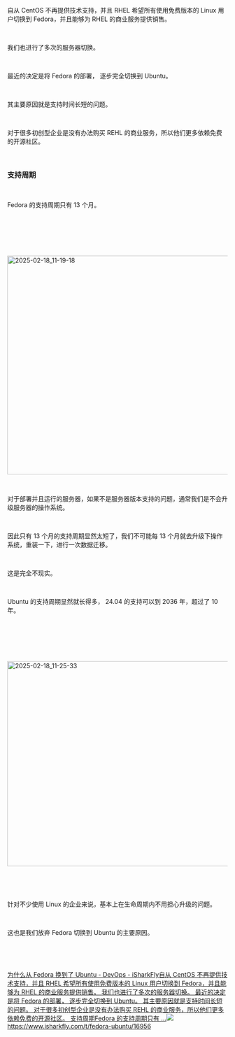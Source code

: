 <p>自从 CentOS 不再提供技术支持，并且 RHEL 希望所有使用免费版本的 Linux 用户切换到 Fedora，并且能够为 RHEL 的商业服务提供销售。</p> <br><p>我们也进行了多次的服务器切换。</p> <br><p>最近的决定是将 Fedora 的部署， 逐步完全切换到 Ubuntu。</p> <br><p>其主要原因就是支持时间长短的问题。</p> <br><p>对于很多初创型企业是没有办法购买 REHL 的商业服务，所以他们更多依赖免费的开源社区。</p> <br><h3>支持周期</h3> <br><p>Fedora 的支持周期只有 13 个月。</p> <br><p></p> <br><p></p> <br><p class="img-center"><a href="https://cdn.isharkfly.com/com-isharkfly-www/discourse-uploads/original/3X/e/7/e7d11f12d97bbb11cd322553d8df3cb44bef57b8.jpeg" rel="nofollow"><img alt="2025-02-18_11-19-18" height="500" src="https://i-blog.csdnimg.cn/img_convert/3c2657e904719a3e448510f80b1bb1a8.jpeg" width="622" /></a></p> <br><p>对于部署并且运行的服务器，如果不是服务器版本支持的问题，通常我们是不会升级服务器的操作系统。</p> <br><p>因此只有 13 个月的支持周期显然太短了，我们不可能每 13 个月就去升级下操作系统，重装一下，进行一次数据迁移。</p> <br><p>这是完全不现实。</p> <br><p>Ubuntu 的支持周期显然就长得多， 24.04 的支持可以到 2036 年，超过了 10 年。</p> <br><p></p> <br><p></p> <br><p class="img-center"><a href="https://cdn.isharkfly.com/com-isharkfly-www/discourse-uploads/original/3X/b/c/bc8d29b56124a99c943607265a5dfca0ba33e6b8.jpeg" rel="nofollow"><img alt="2025-02-18_11-25-33" height="469" src="https://i-blog.csdnimg.cn/img_convert/e73466fc4223a9984850dadd078d861e.jpeg" width="690" /></a></p> <br><p></p> <br><p>针对不少使用 Linux 的企业来说，基本上在生命周期内不用担心升级的问题。</p> <br><p>这也是我们放弃 Fedora 切换到 Ubuntu 的主要原因。</p> <br><p></p> <br><p><a class="has-card" href="https://www.isharkfly.com/t/fedora-ubuntu/16956" rel="nofollow" title="为什么从 Fedora 换到了 Ubuntu - DevOps - iSharkFly"><span class="link-card-box" contenteditable="false"><span class="link-title">为什么从 Fedora 换到了 Ubuntu - DevOps - iSharkFly</span><span class="link-desc">自从 CentOS 不再提供技术支持，并且 RHEL 希望所有使用免费版本的 Linux 用户切换到 Fedora，并且能够为 RHEL 的商业服务提供销售。 我们也进行了多次的服务器切换。 最近的决定是将 Fedora 的部署， 逐步完全切换到 Ubuntu。 其主要原因就是支持时间长短的问题。 对于很多初创型企业是没有办法购买 REHL 的商业服务，所以他们更多依赖免费的开源社区。 支持周期Fedora 的支持周期只有 …</span><span class="link-link"><img class="link-link-icon" src="https://csdnimg.cn/release/blog_editor_html/release2.3.8/ckeditor/plugins/CsdnLink/icons/icon-default.png?t=P1C7" />https://www.isharkfly.com/t/fedora-ubuntu/16956</span></span></a></p>